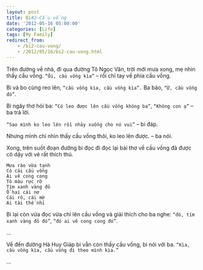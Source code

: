 ```yaml
---
layout: post
title: Bi#2–Cầu vồng
date: '2012-05-16 05:00:00'
categories: [Life]
tags: [My Family]
redirect_from: 
    - /bi2-cau-vong/
    - /2012/05/16/bi2-cau-vong.html
---
```


Trên đường về nhà, đi qua đường Tô Ngọc Vân, trời mới mưa xong, mẹ nhìn thấy cầu vồng. `“Ôi, cầu vồng kìa”` – rồi chỉ tay về phía cầu vồng.

Bi và bo cùng reo lên, `“cầu vồng kìa, cầu vồng kìa”.` Ba bảo, `“Ừ, cầu vồng đó”`.

Bi ngây thơ hỏi ba: `“Có leo được lên cầu vồng không ba”`, `“Không con ạ”` – ba trả lời.

`“Sao mình ko leo lên rồi nhảy xuống cho nó vui”` – bi đáp.

Nhưng mình chỉ nhìn thấy cầu vồng thôi, ko leo lên được. – ba nói.

Xong, trên suốt đoạn đường bi đọc đi đọc lại bài thơ về cầu vồng đã được cô dậy với vẻ rất thích thú.

```
Mưa rào vừa tạnh
Có cái cầu vồng
Ai vẽ cong cong
Tô màu rực rỡ
Tím xanh vàng đỏ
Ồ hai cái nơ
Cái rõ, cái mờ
Ai tài thế nhỉ
```

Bi lại còn vừa đọc vừa chỉ lên cầu vồng và giải thích cho ba nghe: `“đó, tím xanh vàng đỏ đó”`, `“đó ai vẽ cong cong đó”`.

…

Về đến đường Hà Huy Giáp bi vẫn còn thấy cầu vồng, bi nói với ba. `“Kìa, cầu vồng kìa, cầu vồng đi theo mình kìa.”`

…